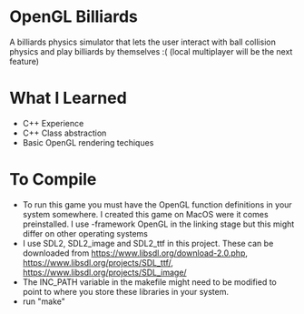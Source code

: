 # OpenGL Billiards
A billiards physics simulator that lets the user interact with ball collision physics and play billiards by themselves :( (local multiplayer will be the next feature)

# What I Learned
* C++ Experience
* C++ Class abstraction
* Basic OpenGL rendering techiques

# To Compile
* To run this game you must have the OpenGL function definitions in your system somewhere. I created this game on MacOS were it comes preinstalled. I use -framework OpenGL
in the linking stage but this might differ on other operating systems
* I use SDL2, SDL2_image and SDL2_ttf in this project. These can be downloaded from https://www.libsdl.org/download-2.0.php, https://www.libsdl.org/projects/SDL_ttf/, https://www.libsdl.org/projects/SDL_image/
* The INC_PATH variable in the makefile might need to be modified to point to where you store these libraries in your system.
* run "make"
